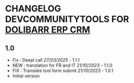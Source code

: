 # CHANGELOG DEVCOMMUNITYTOOLS FOR [DOLIBARR ERP CRM](https://www.dolibarr.org)




## 1.0
- Fix : Deepl call *27/03/2025* - 1.1.1
- NEW : translation for FR and IT *21/10/2023* - 1.1.0
- FIX : Translate tool form submit *21/10/2023* - 1.0.1
- Initial version
